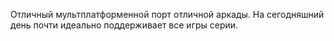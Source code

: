 Отличный мультплатформенной порт отличной аркады. На сегодняшний день почти идеально поддерживает все игры серии.